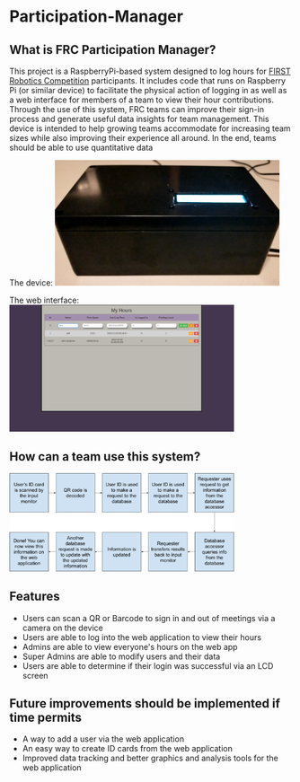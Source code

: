 # Participation-Manager

## What is FRC Participation Manager?

This project is a RaspberryPi-based system designed to log hours for [FIRST Robotics Competition](https://www.firstinspires.org/robotics/frc) participants. It includes code that runs on Raspberry Pi (or similar device) to facilitate the physical action of logging in as well as a web interface for members of a team to view their hour contributions. Through the use of this system, FRC teams can improve their sign-in process and generate useful data insights for team management. This device is intended to help growing teams accommodate for increasing team sizes while also improving their experience all around. In the end, teams should be able to use quantitative data 

The device:
<img src="https://github.com/JFlaherty347/Participation-Manager/blob/master/images/device.png" alt="device" width="400">

The web interface:
<img src="https://github.com/JFlaherty347/Participation-Manager/blob/master/images/webApp.png" alt="web app" width="400">

## How can a team use this system?

<img src="https://github.com/JFlaherty347/Participation-Manager/blob/master/images/flowchart.png" alt="usage flowchart" width="400">

## Features

* Users can scan a QR or Barcode to sign in and out of meetings via a camera on the device
* Users are able to log into the web application to view their hours
* Admins are able to view everyone's hours on the web app
* Super Admins are able to modify users and their data
* Users are able to determine if their login was successful via an LCD screen

## Future improvements should be implemented if time permits

* A way to add a user via the web application
* An easy way to create ID cards from the web application
* Improved data tracking and better graphics and analysis tools for the web application
